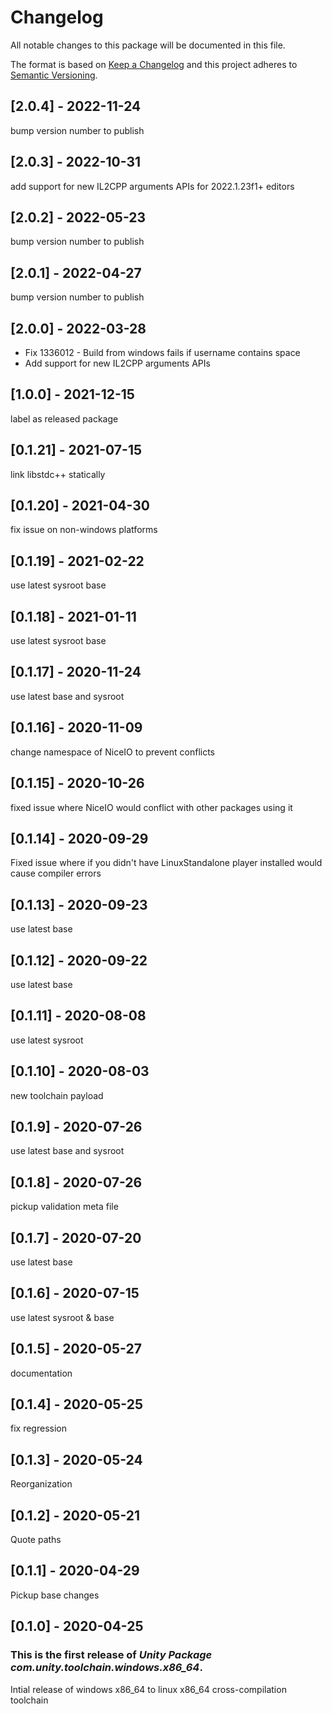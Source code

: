 # Changelog
All notable changes to this package will be documented in this file.

The format is based on [Keep a Changelog](http://keepachangelog.com/en/1.0.0/)
and this project adheres to [Semantic Versioning](http://semver.org/spec/v2.0.0.html).

## [2.0.4] - 2022-11-24
bump version number to publish

## [2.0.3] - 2022-10-31
add support for new IL2CPP arguments APIs for 2022.1.23f1+ editors

## [2.0.2] - 2022-05-23
bump version number to publish

## [2.0.1] - 2022-04-27
bump version number to publish

## [2.0.0] - 2022-03-28
- Fix 1336012 - Build from windows fails if username contains space
- Add support for new IL2CPP arguments APIs

## [1.0.0] - 2021-12-15
label as released package

## [0.1.21] - 2021-07-15

link libstdc++ statically

## [0.1.20] - 2021-04-30
fix issue on non-windows platforms

## [0.1.19] - 2021-02-22

use latest sysroot base

## [0.1.18] - 2021-01-11

use latest sysroot base

## [0.1.17] - 2020-11-24

use latest base and sysroot

## [0.1.16] - 2020-11-09

change namespace of NiceIO to prevent conflicts

## [0.1.15] - 2020-10-26

fixed issue where NiceIO would conflict with other packages using it

## [0.1.14] - 2020-09-29

Fixed issue where if you didn't have LinuxStandalone player installed would cause compiler errors

## [0.1.13] - 2020-09-23

use latest base

## [0.1.12] - 2020-09-22

use latest base

## [0.1.11] - 2020-08-08

use latest sysroot

## [0.1.10] - 2020-08-03

new toolchain payload

## [0.1.9] - 2020-07-26

use latest base and sysroot

## [0.1.8] - 2020-07-26

pickup validation meta file

## [0.1.7] - 2020-07-20

use latest base

## [0.1.6] - 2020-07-15

use latest sysroot & base

## [0.1.5] - 2020-05-27

documentation

## [0.1.4] - 2020-05-25

fix regression

## [0.1.3] - 2020-05-24

Reorganization

## [0.1.2] - 2020-05-21

Quote paths

## [0.1.1] - 2020-04-29

Pickup base changes

## [0.1.0] - 2020-04-25

### This is the first release of *Unity Package com.unity.toolchain.windows.x86_64*.

Intial release of windows x86_64 to linux x86_64 cross-compilation toolchain
